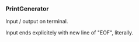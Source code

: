 ### PrintGenerator

Input / output on terminal. 

Input ends explicitely with new line of "EOF", literally.

